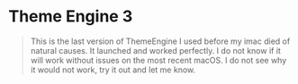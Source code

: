 # Theme Engine 3
> This is the last version of ThemeEngine I used before my imac died of natural causes.
> It launched and worked perfectly.
> I do not know if it will work without issues on the most recent macOS. I do not see why it would not work, try it out and let me know.
